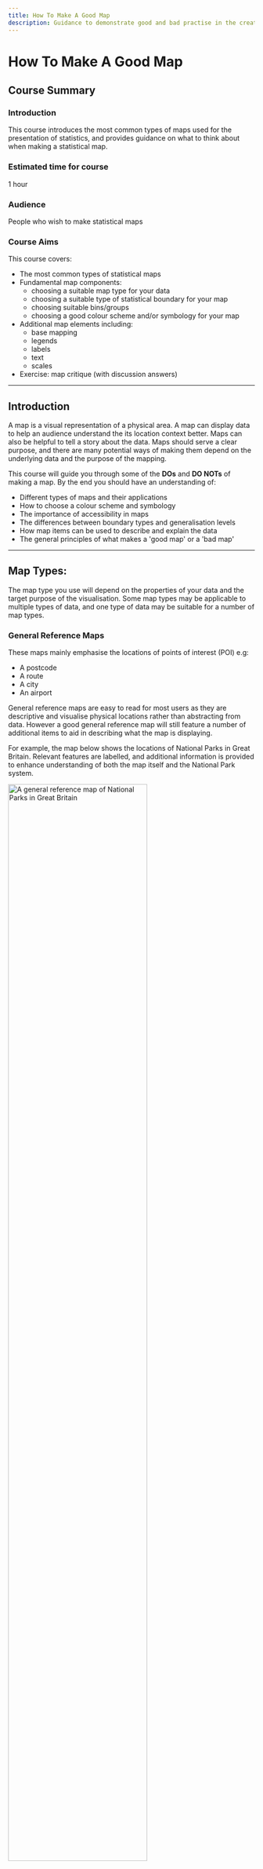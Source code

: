 ```yaml
---
title: How To Make A Good Map
description: Guidance to demonstrate good and bad practise in the creation of maps to visualise data.
---
```


# How To Make A Good Map

## Course Summary
### Introduction
This course introduces the most common types of maps used for the presentation of statistics, and provides guidance on what to think about when making a statistical map. 

### Estimated time for course
1 hour

### Audience
People who wish to make statistical maps

### Course Aims
This course covers:
* The most common types of statistical maps
* Fundamental map components:
  * choosing a suitable map type for your data
  * choosing a suitable type of statistical boundary for your map
  * choosing suitable bins/groups
  * choosing a good colour scheme and/or symbology for your map
* Additional map elements including:
  * base mapping
  * legends
  * labels
  * text
  * scales
* Exercise: map critique (with discussion answers)

---

## Introduction

A map is a visual representation of a physical area. A map can display data to help an audience understand the its location context better. Maps can also be helpful to tell a story about the data. Maps should serve a clear purpose, and there are many potential ways of making them depend on the underlying data and the purpose of the mapping.

This course will guide you through some of the <b>DOs</b> and <b>DO NOTs</b> of making a map. By the end you should have an understanding of:

* Different types of maps and their applications
* How to choose a colour scheme and symbology
* The importance of accessibility in maps
* The differences between boundary types and generalisation levels
* How map items can be used to describe and explain the data
* The general principles of what makes a 'good map' or a 'bad map'

---

## Map Types:

The map type you use will depend on the properties of your data and the target purpose of the visualisation. Some map types may be applicable to multiple types of data, and one type of data may be suitable for a number of map types.

### General Reference Maps

These maps mainly emphasise the locations of points of interest (POI) e.g:
* A postcode
* A route
* A city
* An airport

General reference maps are easy to read for most users as they are descriptive and visualise physical locations rather than abstracting from data. However a good general reference map will still feature a number of additional items to aid in describing what the map is displaying.

For example, the map below shows the locations of National Parks in Great Britain. Relevant features are labelled, and additional information is provided to enhance understanding of both the map itself and the National Park system.

<p align="left">
 <img src="https://github.com/ONSgeo/geospatial-training/blob/master/_docs/mapping/general_reference.png?raw=true" width="75%" alt="A general reference map of National Parks in Great Britain">
</p>

### Choropleth

A choropleth map relates data to a given area. This is achieved by colouring areas based on the values of the underlying data. Choropleths are probably the most common types of map used as they easily display aggregations of data with location context.

As the colouration is simply assigned to an entire area, the spatial distribution of the data can be misleading, or the aggregation could simply be a result of the boundary type used. To prevent this a choropleth should use normalised data e.g. people per sq. km, cases of a disease per N population, or a percentage. This normalisation makes different areas on a map more directly comparable.

This map shows a choropleth of the percentage of households below 60% of median income, after housing costs, in London MSOAs.

<p align="left">
 <img src="https://github.com/ONSgeo/geospatial-training/blob/master/_docs/mapping/choropleth.png?raw=true" width="75%" alt="A choropleth of the percentage of households below 60% of median income, after housing costs, in London MSOA">
</p>

### Graduated and Proportional Symbols

Graduated and Proportional Symbol maps are an alternative to choropleths for visualising quantities. These symbol maps vary the size of a point symbol depending on the underlying data.

A graduated symbol map does this by dividing the symbol sizes into bins, just like a choropleth does with colour, and thus displays symbols which scale from a minimum to a maximum size across these bins. Graduated symbols are the preferred type for mapping quantities as symbols as it is made clear in the legend what symbol size relates to what data range.

<p align="left">
 <img src="https://github.com/ONSgeo/geospatial-training/blob/master/_docs/mapping/graduated_symbol.png?raw=true" width="75%" alt="A graduated symbol map of burglary rates in London MSOAs">
</p>

A proportional symbol map is similar in application, however here the size of the symbols varies directly with the underlying data values i.e. it is not split up into discrete bins. Proportional symbols are less ideal as it can result in both a large number of symbol sizes and very small differences between similar values. This makes it hard to easily identify the general scale of the data and how it varies on average from place to place. In the map below, the legend is broken up in steps, however the symbols on the map have sizes which vary between these steps according to the source data. Labelling the symbols with their actual values might make it easier to read, but the same thing can be done for graduated symbols to increase accuracy.

<p align="left">
 <img src="https://github.com/ONSgeo/geospatial-training/blob/master/_docs/mapping/proportional_symbol.png?raw=true" width="75%" alt="A proportional symbol map of burglary rates in London MSOAs">
</p>

Ideally you should use a graduated symbol map when displaying point data as different sized symbols. You should also consider the overall scale of the map and the density of points: If the symbols are very dense they can overlap and become unreadable, or they can cover up underlying geographies and thus hide their spatial context.

### Classification Maps

Other classification maps may not directly represent physical features, and therefore colouration must be abstracted and need not follow any actual geographic characteristics. The map below, for example, shows a demographic-based Output Area Classification for South-East England. Classes here may have generally agreed upon colour associations (green for rural, grey for urban), but some categories such as "Cosmopolitan" are not necessarily associated with a specific colour.

<p align="left">
 <img src="https://github.com/ONSgeo/geospatial-training/blob/master/_docs/mapping/classification_map.png?raw=true" width="75%" alt="Output Area Classification of Southern Hampshire">
</p>

### Heatmap

Heatmaps use a colour scale to display a relationship between the density of points and a given data value. Heat maps make it easy to understand the relationships between the locations of the points and overall trends in the data.
 
The map below shows this for burglaries in London. Each burglary is represented as a single point. For a given radius around each point, the more points in that radius the more intense the 'heat' and the darker the colour. Additionally, we can specify an underlying value to add weight to the map e.g. the financial loss per burglary. This will adjust the colour scale to make it clearer where there are not only a large number of instances, but also which areas are the most impacted.

<p align="left">
 <img src="https://github.com/ONSgeo/geospatial-training/blob/master/_docs/mapping/heatmap.png?raw=true" width="75%" alt="Heatmap of burglary incidents in London">
</p>

### Dot Density

Dot density maps display a distribution of points where each point represents a certain number of observances from underlying data. The randomised distribution of these dots within individual polygons, from which the dots get their values, creates an interesting visualisation showing how different the densities of records can be in different areas. The example below does this by visualising one point for every 500 votes cast for different parties in the 2019 UK General Election.

<p align="left">
 <img src="https://github.com/ONSgeo/geospatial-training/blob/master/_docs/mapping/dot_density.png?raw=true" width="75%" alt="Dot density map of the results of the 2019 UK General Election">
</p>

### Specialised Maps

These maps are primarily used for more specialised purposes and may require a more advanced understanding of geography and data visualisation to be useful.

#### Bivariate Maps

Bivariate maps combine two variables in the data and plot them against each other across the same colour scale. There are multiple ways to make a bivariate map. One way is to use a specific plugin for some GIS software. This will automatically group data into a number of bins across two axis. For instance, the x and y axis may be split into 'high' and 'low' for each, thus there would be four categories: xlow:ylow, xhigh:ylow, xlow:yhigh, xhigh:yhigh. Given that this is essentially just a categorisation of the data, a bivariate map could also be made by first categorising the data according to manually set threshold for the data, and then using the same principles as for a categorical map but with a colour scheme which converges on both x and y variables. The map below demonstrates this by simultaneously plotting 

<p align="left">
 <img src="https://github.com/ONSgeo/geospatial-training/blob/master/_docs/mapping/bivariate.png?raw=true" width="75%" alt="Bivariate map of London MSOAs showing Burglary rates vs median household income">
</p>

#### Cartograms

Cartograms are a type of map whereby the size and shape of a geography is distorted from the real, physical reality. A number of cartograms are possible. The map below demonstrates a hexmap to represent data in Local Authorities.

<p align="left">
 <img src="https://github.com/ONSgeo/geospatial-training/blob/master/_docs/mapping/hexmap_cartogram.png?raw=true" width="75%" alt="Cartogram of the percentage of employees in a Local Authority District working in manufacturing in 2014">
</p>

Cartograms radically change the visual presentation of the data. Equal-area cartograms are useful to remove area effects where, for instance, boundaries do not necessarily correspond to almost constant densities of people (which Ouput Areas do).

---

## Colour Schemes and Symbology

Once a map type has been chosen, by far the most important property to consider is the colour scheme you will use. Different colour schemes can fundamentally change the way an audience may view and interpret a visualisation. Some colour schemes may raise an inherent bias, others may be unintuitive, and some may be unreadable for people with visual impairments such as colour blindness. Choosing the right colour scheme to counter these issues is vital. There is no absolute 'right' or 'wrong', but there are choices which offer the best looking, most impactful, and most accessible maps.

Along with colour, the overall symbology must be considered. This includes what types of symbols to use for point data, line thicknesses, and map effects for emphasis.

## Boundaries

Boundaries refers to the area on which data is displayed e.g. an OA, LAD, County etc. These boundaries often come in different resolutions. The choice of boundary is important for both accuracy of the visualisation and for making it look good. 

Always make sure that the chosen boundaries are best suited to the data you wish to display. For example OAs may be more detailed than necessary or too disclosive and so MSOAs may be appropriate, or the data may be reported at a geography such as a LAD and may lose meaning if aggregated up further to Counties..

<p align="left">
 <img src="https://github.com/ONSgeo/geospatial-training/blob/master/_docs/mapping/statistical_geography_hierarchy.png?raw=true" width="75%" alt="The same map of population density in London displayed at four different boundary aggregations.">
</p>

### Boundary Generalisation

Boundaries from the <a href="https://geoportal.statistics.gov.uk/" target="_blank">Open Geography Portal</a> usually come in a number of generalisations (resolutions). The image below shows what these generalisations do to the quality of the boundaries.

What generalisation you choose will depend on both what you want to visualise. A map which covers a large area with very little detail will not need a Full boundary such as BFE as this can be slow to handle in software and the detail could be distracting or hard to display. In this case, a Generalised boundary such as BGC may be better as it reduces unneeded details while preserving the overall geometry. Alternatively, there may be occasions when Super-generalised or ultra-generalised will get the job done just as well as BGC and cut out unwanted details completely.

This map shows how different boundary levels can change the amount of detail visible:

<p align="left">
 <img src="https://github.com/ONSgeo/geospatial-training/blob/master/_docs/mapping/Boundary_generalisation.png?raw=true" width="75%" alt="Visualisation of different boundary generalisations available from the geoportal.">
</p>

### Mixing Boundaries

Sometimes it is useful to overlay one type of boundary on top of another. Care should be taken to not make the map too crowded or to cover up the most important boundaries or colours with the overlay. The map below, for example, shows data at MSOA level with LAD boundaries drawn on. It would be inappropriate, however, to draw MSOA boundaries over LAD level data as this might suggest detail at the MSOA level which is not actually present. Overlaying boundaries can also help give a sense of location if the primary boundaries are not commonly known by the target audience.

<p align="left">
 <img src="https://github.com/ONSgeo/geospatial-training/blob/master/_docs/mapping/Houses_below_60_percent_median_income_Choropleth_Mixing_Boundaries.PNG?raw=true" width="75%" alt="MSOA map with LAD boundaries on top">
</p>

### Palettes and Data

The ideal colour palette for a map depends on both the map type and the underlying data. Many different colour palettes can be used for any given map, however some may be more appropriate than others. The following subsections, taken together, describe how an appropriate palette can be chosen.

#### Continuous vs Discrete

One of the first considerations is whether the data mapped is made up of continuous or discrete variables.

For continuous variables, the colour palette will be a continuous 'ramp': it will vary along a gradient between different colours. This type of palette is most suitable for numeric or ordered variables where there is a clear minimum and maximum value with a range between these. A number of 'ramps (see: Colour Ramps) can be used for this data depending on it's properties.

Discrete data can also represented via a ramp if it is ordered. If, however, each feature represents a distinct class then a different type of palette may be suitable. In these cases it is often a good idea to start with a colour ramp and aply this. Then, the colours can be adjusted to be distinct across variables. For example, a choropleth for the Rural-Urban classification of LSOAs has 'rural' and 'urban' classes divided into subclasses. It would be useful to choose a different colour entirely for urban and rural classes, but to choose different shades of those colours to distinguish subclass features within the urban and rural classes e.g. shades of green for rural and shades of grey for urban. As data can often contain far more classes than distinct colours, it is not always beneficial to display all at once. Sometimes it is acceptable to create a new map for each class to show them off in more detail.

#### Colour Ramps

Colour ramps are a continuous scale of colours starting from one colour then shifting to another. In some ramps this is simply a change from a start to an end colour, in others there could be multiple colour changes along the way. When applied to data which is split into classes, the ramp is divided out across those classes. 

A continuous scale would use one colour and simply change shade between light and dark. This type of ramp is useful when the data is on a continuous scale e.g. a range of temperatures or population density where there is an obvious increase from a low to a high.

A diverging ramp as there has different start and end colours, but with those blending to form a distinct central region. This ramp is very effective to show data which diverges about a fixed value e.g. percentage increase or decrease in disease cases. These will diverge around a certain number but may not necessarily be symmetrical around it i.e. the change will always be positive or negative, so '0' would be the centre point about which the data varies.

Categorised or random colour ramps assign unique colours to different classes with no respect to minimum or maximum values. This was demonstrated previously with land cover and classification maps. It is also sometimes ok to assign random colours to a map if, for instance, one wanted to simply differentiate between areas without reference to underlying data. This can, in fact, be achieved with only four colours according to the <a href="https://en.wikipedia.org/wiki/Four_color_theorem" target="_blank">four colour theorem</a>.

#### Relative vs General

A point must also be considered about how people may have a bias towards a certain colour: red is 'bad', blue is 'good'; green is 'natural', grey is 'artificial'. These preconceptions can colour the interpretation of a map.

It is therefore generally advisable to choose a palette which is not strongly associated with these biases when presenting data for which there is no clear trend towards these conclusions e.g. a map of population density which ranges from blue (low) to red  (high) might suggest the higher density is 'worse' than lower density. A more neutral palette, such as viridis, might not hold these preconceptions but is still effective at differentiating the extremes.

However there are plenty of cases where it is logical to make a map based on existing associations with a colour such as a previous example of choosing green for rural areas and grey for urban: this is clearly linked to the physical appearance of the areas and therefore makes the distributions easier to interpret. Similarly, land cover maps may be more effective if the polygons are coloured to match the 'expected' colour the land cover type.

### Aesthetics and Accessibility

A good map will be aesthetically pleasing as well as informative; the colours chosen won't clash, there will be a clear unifying theme to the symbology, and the overall design will lend itself to being both easy and enjoyable to view. Still, the aesthetics should not compromise the <i>accessibility</i> of a map.

#### Colour and Accesibility

 <a href="https://colorbrewer2.org/#type=sequential&scheme=BuGn&n=3" target="_blank">ColorBrewer</a> is a web which allows you to choose a number of aesthetically pleasing palettes based on a number of criteria including the order of the data (sequential, diverging etc.), print or copy friendly, and colour-blind friendliness. Browsing through these palettes and selecting different criteria, you can see how different each palette is. Most of the palettes offer distinct and easily identifiable schemes which offer an unambiguous scale.
 
Accessibility is very important when making any visualisation. In maps this means choosing colour-blind friendly palettes and clearly legible and easy to comprehend text. The maps below demonstrate how colour blindness can make it difficult to differentiate between different parts of a colour scale. The first map is how someone with normal colour vision would see the map. This red-green scale is particularly infamous for being inaccessible. Instead, the blue-red scale is clearly differentiated across the most common form of colour-blindness.

<p align="left">
 <img src="https://github.com/ONSgeo/geospatial-training/blob/master/_docs/mapping/colour_accessibility.png?raw=true" width="75%" alt="Visualisation of how colour-blindness can affect readability of a map">
</p>

### Fills, textures, and strokes

As a general rule, the fills for polygons should be solid colours. Texture or pattern fills often add unnecessary visual complexity to maps. In cases where a fill could be used to display physical features, like grassland with grass symbols, a colour or a basemap already showing that would suffice.

The 'strokes', outlines of polygons and points or line features, should be thin enough to not cover other features while still being clearly visible. With line features, stroke width is a useful way to denote a hierarchy of features or differentiate between them as colour is not always obvious at some stroke widths.

### Line Symbology

### Point Symbology

### Labels

Labels are pieces of text placed on the map itself to identify individual features or groups of features. Labels can be placed in a number of ways:

* Alongside the feature
* Around the feature
* Entirely within the feature
* Across the feature matching its shape

Which label to use depends on several factors. A densely visualised map may only be able to fit in a few labels before becoming messy. Labels for a geography which does not easily fit the label might need the text to move along the feature. When following the geometry of a feature, labels should flow left to right, bottom to top (see map below which contains multiple label types). This ensures the label is legible. Additionally, labels should not cross over the boundary of the parent feature into another as this could suggest it belongs to multiple.


---

## Peripherals

In addition to the main attribute of the map (palette, breaks, boundaries), other items can be arranged alongside to provide more information and context. Not all of these peripherals are always necessary but are contextual depending on both the type of visualisation and the intended audience.

### Basemaps

Basemaps are pre-made maps which can be used to form the 'base' of a visualisation. These basemaps come in a number of forms ranging from standard topographical maps such a street maps or leisure maps, to aerial imagery or hybrids (think Google Maps), to possibly even heavily stylised maps useful for aesthetically pleasing backdrops.

Importantly backdrops can provide additional location detail and context which is not visible in the main data. The basemap below uses n OS Grey Raster tile to show an area with the main data overlayed.

As an ONS employee you will have access to basemaps from the Ordnance Survey Data Hub as part of the Public Sector Geospatial Agreement (PSGA). To gain access to these basemaps you simply need to sign up with a Public Sector Account at the <a href="https://osdatahub.os.uk/" target="_blank">data hub</a>. Your application will have to be processed by an administrator to verify your employment, but this shouldn't take long. Before verification, however, you will still have access to open data APIs for use as basemaps.

<p align="left">
 <img src="https://github.com/ONSgeo/geospatial-training/blob/master/_docs/mapping/hartlepool_imd_map_2.jpg?raw=true" width="75%" alt="Basemap added to Hartlepool">
</p>

#### Sources

While a number of basemap API sources are available, we would recommend using <a href="https://osdatahub.os.uk/" target="_blank">OS Open Data</a>, as the PSMA gives us civil servants access to their basemaps. To sign up for this:

* instructions

Vector and raster tiles are available from here and these come in a number of styles (a few shown below), making them useful for a number of applications.

### Legend

A legend, or key, displays the different symbology (including colour scales) used on the map and their respective description.

Legends are generally a necessity as without them it can be difficult to determine what each symbol on the map means. Legends do not have to describe EVERY time on the map e.g. a basemap may not need an legend entry nor would a background layer used just as a fill. For a choropleth the legend would include the colour scale used for the areas and the associated values or value ranges. A General Feature map (like the one at the start of this course) would have the symbols for places shown in the legend and what they represent.

<p align="left">
 <img src="https://github.com/ONSgeo/geospatial-training/blob/master/_docs/mapping/hartlepool_imd_map_3.jpg?raw=true" width="75%" alt="Legend added to Hartlepool">
</p>

### Scale 

A scale is used to assist the viewer in determining distances on the map which may not be easy to understand without context. This is usually the case when e.g. no basemap is used or for maps where distances are not easily worked out from the relative sizes of objects on the map. A number of methods are used to visualise scales. Generally, the scale bar is broken up into alternating blocks, with each block representing a given distance. The map below shows a scale with a left and right side: The left side shows divisions of a KM, while the right side shows the extent of a whole KM.

In this example map a scale was necessary for two reasons: 

* There are no contextual clues in the map to give a sense of scale
* The data shown is based on a measure of distance

The latter reason is an important consideration as it can give much-needed additional context to the distribution of the data.

<p align="left">
 <img src="https://github.com/ONSgeo/geospatial-training/blob/master/_docs/mapping/scale_bar.PNG?raw=true" width="75%" alt="Scale added to Hartlepool">
</p>

### Compass 

A compass shows the direction of the cardinal directions. A compass is a lesser-used feature in most data visualisations as it's often clear that maps default to 'up' as north. However, there are times when this may not be the case such as when the map is rotated, or the map may be taken in isolation away from the text which would otherwise signify 'up'. If the area shown in the map is unfamiliar to the viewer, they may also wish to have a reference to north.

While many will think of a fancy compass rose such as on old-fashioned globes which show NWSE and interstitial directions, it is perfectly acceptable to use a compass which only shows north. In the example below this is represented with a simple arrow pointing up. If the displayed map was actually offset at a certain angle from North, the arrow would also be rotated to this angle.

<p align="left">
 <img src="https://github.com/ONSgeo/geospatial-training/blob/master/_docs/mapping/compass.PNG?raw=true" width="75%" alt="Compass added to Hartlepool">
</p>

### Graticules

Graticules are lines and/or dashes within and along the edge of a map which display X and Y coordinates. Graticules are commonly seen on military maps where a combination of distance grid and decimal degrees longitude and latitude are shown.

Graticules are rarely used in basic visualisations however they are particularly important in some situations. For example, some large-scale maps such as those of entire continents can often be enhanced with the use of graticules: either as dashes on the edge of the map or lines going across it. Similarly, the mapping of any data which is known to vary with latitude and longitude can use a graticule to make this explicit. 

The graticules should be unintrusive however, so try not to use thick or bold lines and instead use thin lines with a colour which blends well with the rest of the map.

---

## Text

Text is very important for mapping. It provides a description of what the map represents and can be expanded into a number of areas to improve the quality of the map.

### Title

The title is the most important single piece of text on a map. A title should stand out and be clearly visible at the top. The title should be descriptive enough that a viewer can clearly glean the purpose of the map from what it says. Conversely, the title is not in and of itself a piece of descriptive text and so should be made concise so a viewer could read and understand it quickly. The map below gives a good example of a title: Highly descriptive but concise and to the point.

<p align="left">
 <img src="https://github.com/ONSgeo/geospatial-training/blob/master/_docs/mapping/hartlepool_imd_map_6.jpg?raw=true" width="75%" alt="Title added to Hartlepool">
</p>

### Descriptive Text

As the title cannot be used to describe EVERYTHING about a map, some accompanying descriptive text could be useful. This should be placed alongside the map and should give additional details about specific points of the visualisation. For example, a descriptive text box could be used to briefly explain the distribution of the data in a choropleth, or multiple boxes could be added with lines pointing to clusters of points, or it could simply give additional context for the purpose of the map.

Regardless of how the text is used, it should be clear and relate directly to the map.

<p align="left">
 <img src="https://github.com/ONSgeo/geospatial-training/blob/master/_docs/mapping/hartlepool_imd_map_7.jpg?raw=true" width="75%" alt="Credits added to Hartlepool">
</p>


#### Insets

Insets are smaller maps within the layout of a large map used to show details which may otherwise be hard to see in the main map. These are often used to show dense urban areas e.g. Greater London in detail, or to include features geographically separated from the main features of map by positioning them closer e.g. the Shetland Isles which may otherwise be too far from Great Britain that the overall scale of the map would not be appropriate.

Multiple insets can be used on the same map to show off different areas of interest in greater detail. However, this can become cluttered and consideration should be taken as to if an entirely new page/map should be used for the inset feature instead.

<p align="left">
 <img src="https://github.com/ONSgeo/geospatial-training/blob/master/_docs/mapping/hartlepool_imd_map_8.jpg?raw=true" width="75%" alt="England IMD LSOA map with insets for Greater London, Hartlepool, and Isles of Scilly">
</p>

---

## General Map Design

This section will cover some other, more general aspects of map design, particularly arranging the layout of a map and some underlying considerations towards the purpose of the map.

### Layout

The layout of a map, that is the layout of all items on a page or image from the map itself to text and peripherals, is important for both the aesthetics of the map and ease of use.

When arranging items, it's important to consider a few things: What items are PART of the map and what items DESCRIBE the map. As a general rule, items which are actually a part of the map should clearly stand out. Boundaries should be obvious, colours clear, symbols highly visible.

#### Arranging items

When arranging items around the map, be sure to keep the focus on the map itself. Generally the map should take up the most area with other features like text, legend, scale being placed arond or on the map without covering data. For items placed outside of the main map area, these should be placed such that they follow the 'reading order': look at the map, then refer to descriptions and other items after. Items placed in the map area need to be unintrusive but clear for example a scale should be place such that it's on the map for direct reference but is not intruding upon key map features like coloured areas or labels.


## Showcase: Bad and Good Maps

This section will showcase two maps, each of which is presented as "bad" and "good". The "Bad" maps go against the guidance given in this module. Try to work out what's wrong with them before revealing the answers and the 'good' version. Both maps were created specifically for these examples and are not representations of official maps.

### Example 1

<p align="left">
 <img src="https://github.com/ONSgeo/geospatial-training/blob/master/_docs/mapping/Badmap_Goodmap1.png?raw=true" width="75%" alt="The bad version of a London house price map">
</p>

<details><summary><b>Answer</b></summary>

 <ul>
  <li>The colour scheme is a random palette and not accessible. It should be a continuous scale and colour-blind friendly</li>
  <li>The borders of the MSOAs are too thick so the denser areas become impossible to see</li>
  <li>The legend is poorly titled and there are to many breaks</li>
  <li>The title does not properly describe what the map shows</li>
 </ul> 
  
 <p>Below is what the map <i>could</i> look like if it were to follow the guidance:</p>
 
 <p align="left">
  <img src="https://github.com/ONSgeo/geospatial-training/blob/master/_docs/mapping/Badmap_Goodmap1_2.png?raw=true" width="75%" alt="The good version of a London house price map">
 </p>
</details>

### Example 2:
 
 <p align="left">
 <img src="https://github.com/ONSgeo/geospatial-training/blob/master/_docs/mapping/Badmap_Goodmap2.png?raw=true" width="75%" alt="The bad version of a London burglaries heatmap">
</p>

<details><summary><b>Answer</b></summary>

<ul>
 <li>The overlayed Ward boundaries are too detailed and don't provide any additionally useful context</li>
 <li>The basemap is far too detailed and clashes/distracts from the heatmap itself</li>
 <li>The credits text does not comply with the necessary copyright statements and is not easily identified against the basemap</li>
 <li>The overall layout and clarity of individual elements is extremely poor
</ul>
 
 <p>Below is what the map <i>could</i> look like if it were to follow the guidance:</p>
 
 <p align="left">
  <img src="https://github.com/ONSgeo/geospatial-training/blob/master/_docs/mapping/Badmap_Goodmap2_2.png?raw=true" width="75%" alt="The good version of a London burglaries heatmap">
 </p>
</details>
